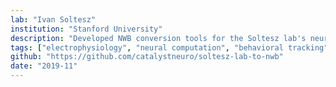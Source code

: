 ```yaml
---
lab: "Ivan Soltesz"
institution: "Stanford University"
description: "Developed NWB conversion tools for the Soltesz lab's neuroscience datasets. The tools facilitate the standardization of experimental data into the NWB format, supporting the lab's research in neural circuit dynamics and computational neuroscience."
tags: ["electrophysiology", "neural computation", "behavioral tracking"]
github: "https://github.com/catalystneuro/soltesz-lab-to-nwb"
date: "2019-11"
---
```

